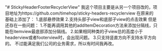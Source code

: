 "# StickyHeaderFooterRecyclerView" 
我这个项目主要是从另一个项目改的，项目地址为https://github.com/timehop/sticky-headers-recyclerview
在原来的基础上添加了：
1.底部悬停效果
2.支持头部子view和底部子view的点击效果
但是还存在一些问题：
1.不能再调用其他的addItemDecoration方法来添加分隔线，只能在itemview最底部添加分隔线。
2.如果相同种类的子view总的高度小于headerview或者footerview时，会出现问题。
3.只支持竖直方向不支持水平方向的。
不过能满足我们公司的业务需求，所以有时间我再改。

